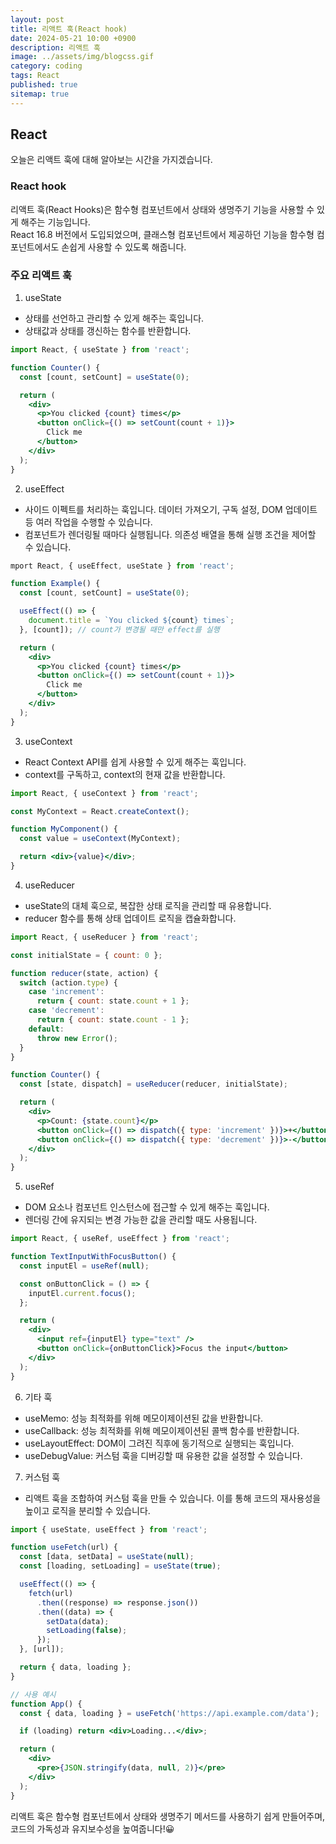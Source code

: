 ```yaml
---
layout: post
title: 리액트 훅(React hook)
date: 2024-05-21 10:00 +0900
description: 리액트 훅
image: ../assets/img/blogcss.gif
category: coding
tags: React
published: true
sitemap: true
---
```


## React
오늘은 리액트 훅에 대해 알아보는 시간을 가지겠습니다.

### React hook
리액트 훅(React Hooks)은 함수형 컴포넌트에서 상태와 생명주기 기능을 사용할 수 있게 해주는 기능입니다. <br>
React 16.8 버전에서 도입되었으며, 클래스형 컴포넌트에서 제공하던 기능을 함수형 컴포넌트에서도 손쉽게 사용할 수 있도록 해줍니다.<br>

### 주요 리액트 훅

01. useState
- 상태를 선언하고 관리할 수 있게 해주는 훅입니다.
- 상태값과 상태를 갱신하는 함수를 반환합니다.

````jsx
import React, { useState } from 'react';

function Counter() {
  const [count, setCount] = useState(0);

  return (
    <div>
      <p>You clicked {count} times</p>
      <button onClick={() => setCount(count + 1)}>
        Click me
      </button>
    </div>
  );
}
````

02. useEffect
- 사이드 이펙트를 처리하는 훅입니다. 데이터 가져오기, 구독 설정, DOM 업데이트 등 여러 작업을 수행할 수 있습니다.
- 컴포넌트가 렌더링될 때마다 실행됩니다. 의존성 배열을 통해 실행 조건을 제어할 수 있습니다.

````jsx
mport React, { useEffect, useState } from 'react';

function Example() {
  const [count, setCount] = useState(0);

  useEffect(() => {
    document.title = `You clicked ${count} times`;
  }, [count]); // count가 변경될 때만 effect를 실행

  return (
    <div>
      <p>You clicked {count} times</p>
      <button onClick={() => setCount(count + 1)}>
        Click me
      </button>
    </div>
  );
}
````

03. useContext
- React Context API를 쉽게 사용할 수 있게 해주는 훅입니다.
- context를 구독하고, context의 현재 값을 반환합니다.

````jsx
import React, { useContext } from 'react';

const MyContext = React.createContext();

function MyComponent() {
  const value = useContext(MyContext);

  return <div>{value}</div>;
}
````

04. useReducer
- useState의 대체 훅으로, 복잡한 상태 로직을 관리할 때 유용합니다.
- reducer 함수를 통해 상태 업데이트 로직을 캡슐화합니다.

````jsx
import React, { useReducer } from 'react';

const initialState = { count: 0 };

function reducer(state, action) {
  switch (action.type) {
    case 'increment':
      return { count: state.count + 1 };
    case 'decrement':
      return { count: state.count - 1 };
    default:
      throw new Error();
  }
}

function Counter() {
  const [state, dispatch] = useReducer(reducer, initialState);

  return (
    <div>
      <p>Count: {state.count}</p>
      <button onClick={() => dispatch({ type: 'increment' })}>+</button>
      <button onClick={() => dispatch({ type: 'decrement' })}>-</button>
    </div>
  );
}
````
05. useRef

- DOM 요소나 컴포넌트 인스턴스에 접근할 수 있게 해주는 훅입니다.
- 렌더링 간에 유지되는 변경 가능한 값을 관리할 때도 사용됩니다.

````jsx
import React, { useRef, useEffect } from 'react';

function TextInputWithFocusButton() {
  const inputEl = useRef(null);

  const onButtonClick = () => {
    inputEl.current.focus();
  };

  return (
    <div>
      <input ref={inputEl} type="text" />
      <button onClick={onButtonClick}>Focus the input</button>
    </div>
  );
}
````

06. 기타 훅
- useMemo: 성능 최적화를 위해 메모이제이션된 값을 반환합니다.
- useCallback: 성능 최적화를 위해 메모이제이션된 콜백 함수를 반환합니다.
- useLayoutEffect: DOM이 그려진 직후에 동기적으로 실행되는 훅입니다.
- useDebugValue: 커스텀 훅을 디버깅할 때 유용한 값을 설정할 수 있습니다.

07. 커스텀 훅
- 리액트 훅을 조합하여 커스텀 훅을 만들 수 있습니다. 이를 통해 코드의 재사용성을 높이고 로직을 분리할 수 있습니다.

````jsx
import { useState, useEffect } from 'react';

function useFetch(url) {
  const [data, setData] = useState(null);
  const [loading, setLoading] = useState(true);

  useEffect(() => {
    fetch(url)
      .then((response) => response.json())
      .then((data) => {
        setData(data);
        setLoading(false);
      });
  }, [url]);

  return { data, loading };
}

// 사용 예시
function App() {
  const { data, loading } = useFetch('https://api.example.com/data');

  if (loading) return <div>Loading...</div>;

  return (
    <div>
      <pre>{JSON.stringify(data, null, 2)}</pre>
    </div>
  );
}
````
리액트 훅은 함수형 컴포넌트에서 상태와 생명주기 메서드를 사용하기 쉽게 만들어주며, 코드의 가독성과 유지보수성을 높여줍니다!😀



